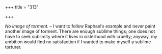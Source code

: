 +++
title = "313"

+++

*No image of torment.* – I want to follow Raphael’s example and never paint another image of torment. There are enough sublime things; one does not have to seek sublimity where it lives in sisterhood with cruelty; anyway, my ambition would find no satisfaction if I wanted to make myself a sublime torturer.


